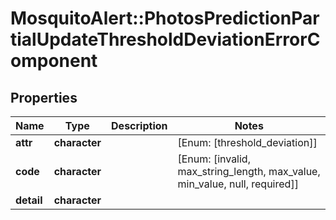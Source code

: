 # MosquitoAlert::PhotosPredictionPartialUpdateThresholdDeviationErrorComponent


## Properties
Name | Type | Description | Notes
------------ | ------------- | ------------- | -------------
**attr** | **character** |  | [Enum: [threshold_deviation]] 
**code** | **character** |  | [Enum: [invalid, max_string_length, max_value, min_value, null, required]] 
**detail** | **character** |  | 



